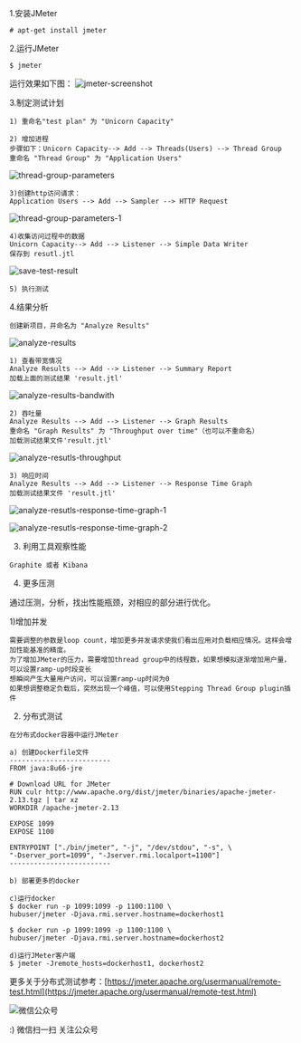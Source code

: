 <!--
author: os4uinfo
head: https://os4u.info/blog/img/sun.png
date: 2017-05-17
title: Jmeter压测工具使用简介
tags: Testing
images: https://os4u.info/blog/img/sun.png
category: Testing
status: publish
summary: 测试，是运维上线前的一道工序。压测，是对服务器进行有效评估的重要一步。因此，测试和压测两种工具运维是需要熟悉和掌握的。
-->


1.安装JMeter
```
# apt-get install jmeter
```

2.运行JMeter

```
$ jmeter
```

运行效果如下图：
![jmeter-screenshot](https://www.os4u.info/blog/testing/images/jmeter-screenshot.png)

3.制定测试计划

```
1) 重命名"test plan" 为 "Unicorn Capacity"

2) 增加进程
步骤如下：Unicorn Capacity--> Add --> Threads(Users) --> Thread Group
重命名 "Thread Group" 为 "Application Users" 
```
![thread-group-parameters](https://www.os4u.info/blog/testing/images/thread-group-parameters.png)

```
3)创建http访问请求：
Application Users --> Add --> Sampler --> HTTP Request
```
![thread-group-parameters-1](https://www.os4u.info/blog/testing/images/thread-group-parameters-1.png)

```
4)收集访问过程中的数据
Unicorn Capacity--> Add --> Listener --> Simple Data Writer
保存到 resutl.jtl
```
![save-test-result](https://www.os4u.info/blog/testing/images/save-test-result.png)

```
5) 执行测试
```

4.结果分析

```
创建新项目，并命名为 "Analyze Results"
```
![analyze-results](https://www.os4u.info/blog/testing/images/analyze-results.png)

```
1) 查看带宽情况
Analyze Results --> Add --> Listener --> Summary Report
加载上面的测试结果 'result.jtl'
```
![analyze-results-bandwith](https://www.os4u.info/blog/testing/images/analyze-results-bandwith.png)

```
2) 吞吐量
Analyze Results --> Add --> Listener --> Graph Results
重命名 "Graph Results" 为 "Throughput over time"（也可以不重命名）
加载测试结果文件'result.jtl'
```
![analyze-resutls-throughput](https://www.os4u.info/blog/testing/images/analyze-resutls-throughput.png)

```
3) 响应时间
Analyze Results --> Add --> Listener --> Response Time Graph
加载测试结果文件 'result.jtl'
```
![analyze-resutls-response-time-graph-1](https://www.os4u.info/blog/testing/images/analyze-resutls-response-time-graph-1.png)

![analyze-resutls-response-time-graph-2](https://www.os4u.info/blog/testing/images/analyze-resutls-response-time-graph-2.png)

3. 利用工具观察性能

```
Graphite 或者 Kibana
```

4. 更多压测

通过压测，分析，找出性能瓶颈，对相应的部分进行优化。

1)增加并发

```
需要调整的参数是loop count，增加更多并发请求使我们看出应用对负载相应情况。这样会增加性能基准的精度。
为了增加JMeter的压力，需要增加thread group中的线程数，如果想模拟逐渐增加用户量，可以设置ramp-up时段变长
想瞬间产生大量用户访问，可以设置ramp-up时间为0
如果想调整稳定负载后，突然出现一个峰值，可以使用Stepping Thread Group plugin插件

```


2) 分布式测试

```
在分布式docker容器中运行JMeter

a) 创建Dockerfile文件
-------------------------
FROM java:8u66-jre

# Download URL for JMeter
RUN culr http://www.apache.org/dist/jmeter/binaries/apache-jmeter-2.13.tgz | tar xz 
WORKDIR /apache-jmeter-2.13

EXPOSE 1099
EXPOSE 1100 

ENTRYPOINT ["./bin/jmeter", "-j", "/dev/stdou", "-s", \
"-Dserver_port=1099", "-Jserver.rmi.localport=1100"]
-------------------------

b) 部署更多的docker

c)运行docker
$ docker run -p 1099:1099 -p 1100:1100 \
hubuser/jmeter -Djava.rmi.server.hostname=dockerhost1

$ docker run -p 1099:1099 -p 1100:1100 \
hubuser/jmeter -Djava.rmi.server.hostname=dockerhost2

d)运行JMeter客户端
$ jmeter -Jremote_hosts=dockerhost1, dockerhost2
```

更多关于分布式测试参考：[https://jmeter.apache.org/usermanual/remote-test.html](https://jmeter.apache.org/usermanual/remote-test.html)

![微信公众号](https://www.os4u.info/wx.jpg) 

:) 微信扫一扫 关注公众号 